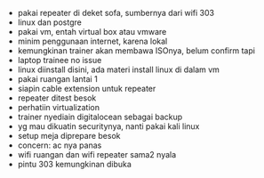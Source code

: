 - pakai repeater di deket sofa, sumbernya dari wifi 303
- linux dan postgre
- pakai vm, entah virtual box atau vmware
- minim penggunaan internet, karena lokal
- kemungkinan trainer akan membawa ISOnya, belum confirm tapi
- laptop trainee no issue
- linux diinstall disini, ada materi install linux di dalam vm
- pakai ruangan lantai 1
- siapin cable extension untuk repeater
- repeater ditest besok
- perhatiin virtualization
- trainer nyediain digitalocean sebagai backup
- yg mau dikuatin securitynya, nanti pakai kali linux
- setup meja diprepare besok
- concern: ac nya panas
- wifi ruangan dan wifi repeater sama2 nyala
- pintu 303 kemungkinan dibuka